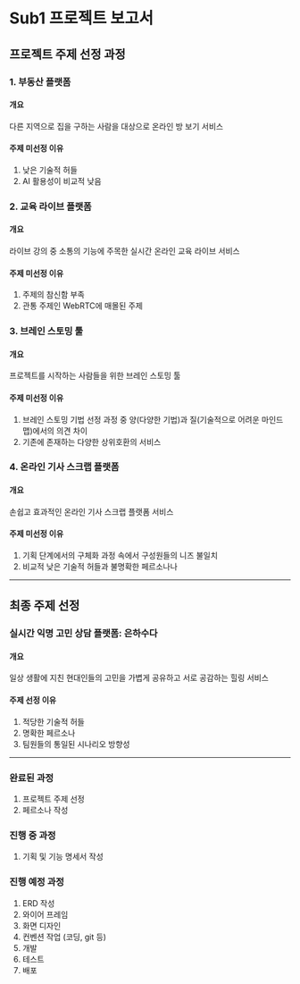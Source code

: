 # Sub1 프로젝트 보고서

## 프로젝트 주제 선정 과정

### 1. 부동산 플랫폼
#### 개요
다른 지역으로 집을 구하는 사람을 대상으로 온라인 방 보기 서비스

#### 주제 미선정 이유
1. 낮은 기술적 허들
2. AI 활용성이 비교적 낮음

### 2. 교육 라이브 플랫폼
#### 개요
라이브 강의 중 소통의 기능에 주목한 실시간 온라인 교육 라이브 서비스

#### 주제 미선정 이유
1. 주제의 참신함 부족
2. 관통 주제인 WebRTC에 매몰된 주제

### 3. 브레인 스토밍 툴
#### 개요
프로젝트를 시작하는 사람들을 위한 브레인 스토밍 툴

#### 주제 미선정 이유
1. 브레인 스토밍 기법 선정 과정 중 양(다양한 기법)과 질(기술적으로 어려운 마인드 맵)에서의 의견 차이
2. 기존에 존재하는 다양한 상위호환의 서비스

### 4. 온라인 기사 스크랩 플랫폼
#### 개요
손쉽고 효과적인 온라인 기사 스크랩 플랫폼 서비스

#### 주제 미선정 이유
1. 기획 단계에서의 구체화 과정 속에서 구성원들의 니즈 불일치
2. 비교적 낮은 기술적 허들과 불명확한 페르소나나

---

## 최종 주제 선정
### 실시간 익명 고민 상담 플랫폼: 은하수다

#### 개요
일상 생활에 지친 현대인들의 고민을 가볍게 공유하고 서로 공감하는 힐링 서비스

#### 주제 선정 이유
1. 적당한 기술적 허들
2. 명확한 페르소나
3. 팀원들의 통일된 시나리오 방향성

---

### 완료된 과정
1. 프로젝트 주제 선정
2. 페르소나 작성

### 진행 중 과정
1. 기획 및 기능 명세서 작성

### 진행 예정 과정
1. ERD 작성
2. 와이어 프레임
3. 화면 디자인
4. 컨벤션 작업 (코딩, git 등)
5. 개발
6. 테스트
7. 배포